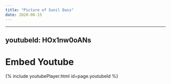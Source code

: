 ```yaml
---
title: "Picture of Sunil Dass"
date: 2020-06-15
---
```


---
youtubeId: HOx1nw0oANs
---

# Embed Youtube

{% include youtubePlayer.html id=page.youtubeId %}
